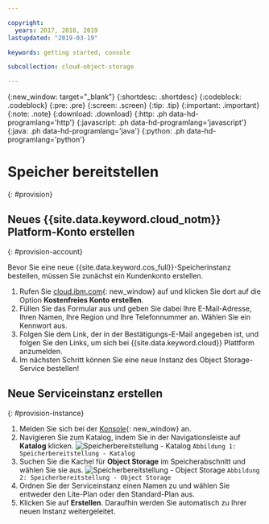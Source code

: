 ```yaml
---

copyright:
  years: 2017, 2018, 2019
lastupdated: "2019-03-19"

keywords: getting started, console

subcollection: cloud-object-storage

---
```

{:new_window: target="_blank"}
{:shortdesc: .shortdesc}
{:codeblock: .codeblock}
{:pre: .pre}
{:screen: .screen}
{:tip: .tip}
{:important: .important}
{:note: .note}
{:download: .download} 
{:http: .ph data-hd-programlang='http'} 
{:javascript: .ph data-hd-programlang='javascript'} 
{:java: .ph data-hd-programlang='java'} 
{:python: .ph data-hd-programlang='python'}

# Speicher bereitstellen
{: #provision}
## Neues {{site.data.keyword.cloud_notm}} Platform-Konto erstellen
{: #provision-account}

Bevor Sie eine neue {{site.data.keyword.cos_full}}-Speicherinstanz bestellen, müssen Sie zunächst ein Kundenkonto erstellen.

1. Rufen Sie [cloud.ibm.com](https://cloud.ibm.com/){: new_window} auf und klicken Sie dort auf die Option **Kostenfreies Konto erstellen**.
2. Füllen Sie das Formular aus und geben Sie dabei Ihre E-Mail-Adresse, Ihren Namen, Ihre Region und Ihre Telefonnummer an. Wählen Sie ein Kennwort aus.
3. Folgen Sie dem Link, der in der Bestätigungs-E-Mail angegeben ist, und folgen Sie den Links, um sich bei {{site.data.keyword.cloud}} Plattform anzumelden.
4. Im nächsten Schritt können Sie eine neue Instanz des Object Storage-Service bestellen!

## Neue Serviceinstanz erstellen
{: #provision-instance}

1. Melden Sie sich bei der [Konsole](https://cloud.ibm.com/){: new_window} an.
2. Navigieren Sie zum Katalog, indem Sie in der Navigationsleiste auf **Katalog** klicken.
	<img alt="Speicherbereitstellung - Katalog" src="https://s3.us.cloud-object-storage.appdomain.cloud/docs-resources/console_provision_catalog.png" max-height="200px" />
	`Abbildung 1: Speicherbereitstellung - Katalog`
3. Suchen Sie die Kachel für **Object Storage** im Speicherabschnitt und wählen Sie sie aus.
	<img alt="Speicherbereitstellung - Object Storage" src="https://s3.us.cloud-object-storage.appdomain.cloud/docs-resources/console_provision_os.png" max-height="200px" />
	`Abbildung 2: Speicherbereitstellung - Object Storage`
4. Ordnen Sie der Serviceinstanz einen Namen zu und wählen Sie entweder den Lite-Plan oder den Standard-Plan aus.
5. Klicken Sie auf **Erstellen**. Daraufhin werden Sie automatisch zu Ihrer neuen Instanz weitergeleitet.
